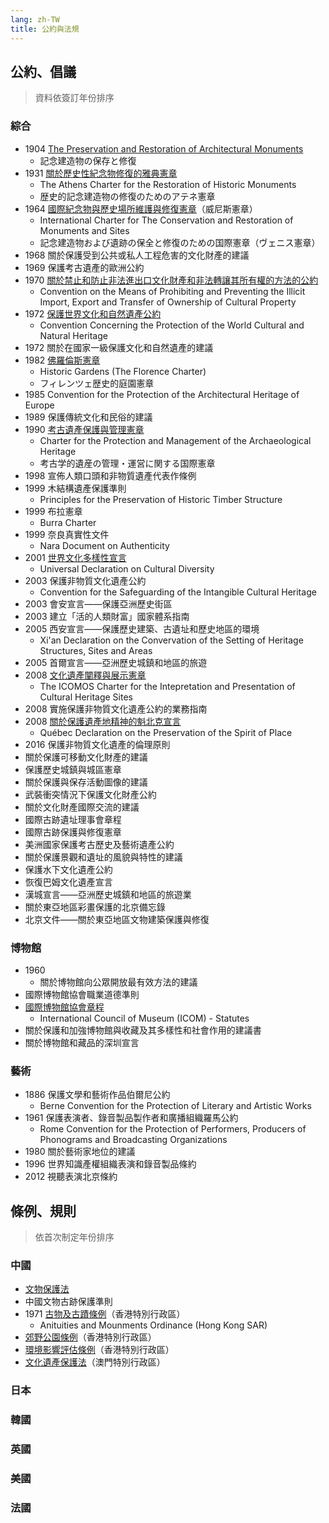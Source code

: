 ```yaml
---
lang: zh-TW
title: 公約與法規
---
```

## 公約、倡議
> 資料依簽訂年份排序
### 綜合
- 1904 [The Preservation and Restoration of Architectural Monuments](1904-the-preservation-and-restoration-of-architectural-mounments.md)
  - 記念建造物の保存と修復
- 1931 [關於歷史性紀念物修復的雅典憲章](1931-the-athens-charter-for-the-restoration-of-historic-monuments.md)
   - The Athens Charter for the Restoration of Historic Monuments
   - 歴史的記念建造物の修復のためのアテネ憲章
- 1964 [國際紀念物與歷史場所維護與修復憲章](1964-international-charter-for-the-conservation-and-restoration-of-mounments-and-sites.md)（威尼斯憲章）
   - International Charter for The Conservation and Restoration of Monuments and Sites
   - 記念建造物および遺跡の保全と修復のための国際憲章（ヴェニス憲章）
- 1968 關於保護受到公共或私人工程危害的文化財產的建議
- 1969 保護考古遺產的歐洲公約
- 1970 [關於禁止和防止非法進出口文化財產和非法轉讓其所有權的方法的公約](1970-convention-on-the-means-of-prohibiting-and-preventing-the-illicit-import-export-and-transfer-of-ownership-of-cultural-property.md)
  - Convention on the Means of Prohibiting and Preventing the Illicit Import, Export and Transfer of Ownership of Cultural Property
- 1972 [保護世界文化和自然遺產公約](1972-convention-concerning-the-protection-of-the-world-cultural-and-natural-heritage.md)
  - Convention Concerning the Protection of the World Cultural and Natural Heritage
- 1972 關於在國家一級保護文化和自然遺產的建議
- 1982 [佛羅倫斯憲章](1982-historic-gardens-the-florence-charter.md)
    - Historic Gardens (The Florence Charter)
    - フィレンツェ歴史的庭園憲章
- 1985 Convention for the Protection of the Architectural Heritage of Europe
- 1989 保護傳統文化和民俗的建議
- 1990 [考古遺產保護與管理憲章](1990-charter-for-the-protection-and-management-of-the-archaeological-heritage.md)
  - Charter for the Protection and Management of the Archaeological Heritage
  - 考古学的遺産の管理・運営に関する国際憲章
- 1998 宣佈人類口頭和非物質遺產代表作條例
- 1999 木結構遺產保護準則
  - Principles for the Preservation of Historic Timber Structure
- 1999 布拉憲章
  - Burra Charter
- 1999 奈良真實性文件
  - Nara Document on Authenticity
- 2001 [世界文化多樣性宣言](2001-universal-declaration-on-cultural-diversity.md)
  - Universal Declaration on Cultural Diversity
- 2003 保護非物質文化遺產公約
  - Convention for the Safeguarding of the Intangible Cultural Heritage
- 2003 會安宣言——保護亞洲歷史街區
- 2003 建立「活的人類財富」國家體系指南
- 2005 西安宣言——保護歷史建築、古遺址和歷史地區的環境
  - Xi'an Declaration on the Convervation of the Setting of Heritage Structures, Sites and Areas
- 2005 首爾宣言——亞洲歷史城鎮和地區的旅遊
- 2008 [文化遺產闡釋與展示憲章](2008-the-icomos-charter-for-the-intepretation-and-presentation-of-cultural-heritage-sites.md)
  - The ICOMOS Charter for the Intepretation and Presentation of Cultural Heritage Sites
- 2008 實施保護非物質文化遺產公約的業務指南
- 2008 [關於保護遺產地精神的魁北克宣言](2008-quebec-declaration-on-the-preservation-of-the-spirit-of-place.md)
  - Québec Declaration on the Preservation of the Spirit of Place
- 2016 保護非物質文化遺產的倫理原則
- 關於保護可移動文化財產的建議
- 保護歷史城鎮與城區憲章
- 關於保護與保存活動圖像的建議
- 武裝衝突情況下保護文化財產公約
- 關於文化財產國際交流的建議
- 國際古跡遺址理事會章程
- 國際古跡保護與修復憲章
- 美洲國家保護考古歷史及藝術遺產公約
- 關於保護景觀和遺址的風貌與特性的建議
- 保護水下文化遺產公約
- 恢復巴姆文化遺產宣言
- 漢城宣言——亞洲歷史城鎮和地區的旅遊業
- 關於東亞地區彩畫保護的北京備忘錄
- 北京文件——關於東亞地區文物建築保護與修復
### 博物館
- 1960
   - 關於博物館向公眾開放最有效方法的建議
- 國際博物館協會職業道德準則
- [國際博物館協會章程](icom-statues.md)
  - International Council of Museum (ICOM) - Statutes
- 關於保護和加強博物館與收藏及其多樣性和社會作用的建議書
- 關於博物館和藏品的深圳宣言
### 藝術
- 1886 保護文學和藝術作品伯爾尼公約
  - Berne Convention for the Protection of Literary and Artistic Works
- 1961 保護表演者、錄音製品製作者和廣播組織羅馬公約
  - Rome Convention for the Protection of Performers, Producers of Phonograms and Broadcasting Organizations
- 1980 關於藝術家地位的建議
- 1996 世界知識產權組織表演和錄音製品條約
- 2012 視聽表演北京條約
## 條例、規則
> 依首次制定年份排序

### 中國
- [文物保護法](ordinance&regulation/cn/README.md)
- 中國文物古跡保護準則
- 1971 [古物及古蹟條例](ordinance&regulation/hksar/cap-53-antiquities-and-monuments-ordinance.md)（香港特別行政區）
  - Anituities and Mounments Ordinance (Hong Kong SAR)
- [郊野公園條例](ordinance&regulation/hksar/cap-208-country-parks-ordinance.md)（香港特別行政區）
- [環境影響評估條例](ordinance&regulation/hksar/cap-499-environmental-impact-assessment-ordinance.md)（香港特別行政區）
- [文化遺產保護法](ordinance&regulation/msar/README.md)（澳門特別行政區）
### 日本
### 韓國
### 英國
### 美國
### 法國